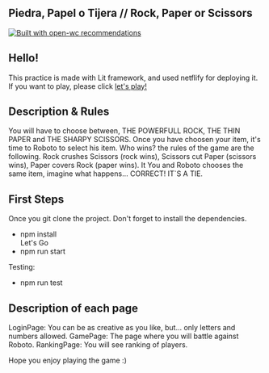 
## Piedra, Papel o Tijera // Rock, Paper or Scissors

[![Built with open-wc recommendations](https://img.shields.io/badge/built%20with-open--wc-blue.svg)](https://github.com/open-wc)

## Hello!

This practice is made with Lit framework, and used netflify for deploying it.
If you want to play, please click [let's play!](https://zippy-flan-c20fff.netlify.app/)

## Description & Rules

You will have to choose between, THE POWERFULL ROCK, THE THIN PAPER and THE SHARPY SCISSORS.
Once you have choosen your item, it's time to Roboto to select his item. Who wins? the rules of the game are the following.
Rock crushes Scissors (rock wins), Scissors cut Paper (scissors wins), Paper covers Rock (paper wins). It You and Roboto chooses the same item, imagine what happens... CORRECT! IT`S A TIE.


## First Steps

Once you git clone the project. Don't forget to install the dependencies.
- npm install  
Let's Go
- npm run start

Testing:
- npm run test

## Description of each page

LoginPage: You can be as creative as you like, but... only letters and numbers allowed.
GamePage: The page where you will battle against Roboto.
RankingPage: You will see ranking of players.

Hope you enjoy playing the game :)
